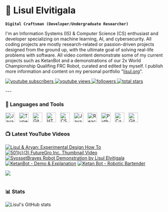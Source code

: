 # 🦢 Lisul Elvitigala

**`Digital Craftsman (Developer/Undergraduate Researcher)`**

I'm an Information Systems (IS) & Computer Science (CS) enthusiast and developer specializing on machine learning, AI, and cybersecurity. All coding projects are mostly research-related or passion-driven projects designed from the ground up, with the ultimate goal of solving real-life problems with software. All video content demonstrate some of my current projects such as KetanBot and a demonstrations of our 2x World Championship Qualifing FRC Robot, curated and edited by myself. I publish more information and content on my personal portfolio "[lisul.org][website]".

   <p align="left">
      <a href="https://www.youtube.com/@lisule">
         <img alt="youtube subscribers" title="Subscribe to my YouTube channel" src="https://custom-icon-badges.demolab.com/youtube/channel/subscribers/UC3gbsCw3p7KLWinTEy7Z5Pg?color=%23E05D44&label=SUBSCRIBE&logo=video&logoColor=white&style=for-the-badge&labelColor=CE4630"/>
      </a>
      <a href="https://www.youtube.com/@lisule">
         <img alt="youtube views" title="YouTube views" src="https://custom-icon-badges.demolab.com/youtube/channel/views/UC3gbsCw3p7KLWinTEy7Z5Pg?color=%23E1AD0E&label=VIEWS&logo=eye&logoColor=white&style=for-the-badge&labelColor=C79600"/>
      </a>
      <a href="https://github.com/elvitigalalis?tab=followers">
         <img alt="followers" title="Follow me on Github" src="https://custom-icon-badges.demolab.com/github/followers/elvitigalalis?color=236ad3&labelColor=1155ba&style=for-the-badge&logo=person-add&label=FOLLOW&logoColor=white"/>
      </a>
      <a href="https://github.com/elvitigalalis?tab=repositories&sort=stargazers">
         <img alt="total stars" title="Total stars on GitHub" src="https://custom-icon-badges.demolab.com/github/stars/elvitigalalis?color=55960c&style=for-the-badge&labelColor=488207&logo=star&label=STARS"/>
      </a>
   </p>
---

### 🧰 Languages and Tools

<img align="left" alt="Java" width="30px" style="padding-right:10px;" src="https://cdn.jsdelivr.net/gh/devicons/devicon/icons/java/java-original.svg"/>
<img align="left" alt="TypeScript" width="30px" style="padding-right:10px;" src="https://cdn.jsdelivr.net/gh/devicons/devicon/icons/typescript/typescript-plain.svg" />
<img align="left" alt="Git" width="30px" style="padding-right:10px;" src="https://cdn.jsdelivr.net/gh/devicons/devicon/icons/git/git-original.svg" />
<img align="left" alt="HTML" width="30px" style="padding-right:10px;" src="https://cdn.jsdelivr.net/gh/devicons/devicon/icons/html5/html5-plain.svg" />
<img align="left" alt="CSS" width="30px" style="padding-right:10px;" src="https://cdn.jsdelivr.net/gh/devicons/devicon/icons/css3/css3-plain.svg" />
<img align="left" alt="JavaScript" width="30px" style="padding-right:10px;" src="https://cdn.jsdelivr.net/gh/devicons/devicon/icons/javascript/javascript-plain.svg" />
<img align="left" alt="React" width="30px" style="padding-right:10px;" src="https://cdn.jsdelivr.net/gh/devicons/devicon/icons/react/react-original.svg" />
<img align="left" alt="Python" width="30px" style="padding-right:10px;" src="https://cdn.jsdelivr.net/gh/devicons/devicon/icons/python/python-plain.svg" />
<img align="left" alt="C++" width="30px" style="padding-right:10px;" src="https://cdn.jsdelivr.net/gh/devicons/devicon/icons/cplusplus/cplusplus-line.svg" />
<img align="left" alt="GitHub" width="30px" style="padding-right:10px;" src="https://cdn.jsdelivr.net/gh/devicons/devicon/icons/github/github-original.svg" />
<br />

#

### 📺 Latest YouTube Videos

<!-- BEGIN YOUTUBE-CARDS -->

[![Lisul & Aryan: Experimental Design How To](https://ytcards.demolab.com/?id=AjA-Tg4QuV0&title=Lisul+%26+Aryan%3A+Experimental+Design+How+To&lang=en&timestamp=1718060518&background_color=%230d1117&title_color=%23ffffff&stats_color=%23dedede&max_title_lines=1&width=250&border_radius=5 "Lisul & Aryan: Experimental Design How To")](https://www.youtube.com/watch?v=AjA-Tg4QuV0)
[![501(c)(3) FutureGro Inc. Thumbnail Video](https://ytcards.demolab.com/?id=46AWqGrL1JE&title=501%28c%29%283%29+FutureGro+Inc.+Thumbnail+Video&lang=en&timestamp=1692984949&background_color=%230d1117&title_color=%23ffffff&stats_color=%23dedede&max_title_lines=1&width=250&border_radius=5 "501(c)(3) FutureGro Inc. Thumbnail Video")](https://www.youtube.com/watch?v=46AWqGrL1JE)
[![SyossetBraves Robot Demonstration by Lisul Elvitigala](https://ytcards.demolab.com/?id=6EYJzMOUVr0&title=SyossetBraves+Robot+Demonstration+by+Lisul+Elvitigala&lang=en&timestamp=1686625561&background_color=%230d1117&title_color=%23ffffff&stats_color=%23dedede&max_title_lines=1&width=250&border_radius=5 "SyossetBraves Robot Demonstration by Lisul Elvitigala")](https://www.youtube.com/watch?v=6EYJzMOUVr0)
[![KetanBot - Demo & Explanation](https://ytcards.demolab.com/?id=E42a9Vety20&title=KetanBot+-+Demo+%26+Explanation&lang=en&timestamp=1686625356&background_color=%230d1117&title_color=%23ffffff&stats_color=%23dedede&max_title_lines=1&width=250&border_radius=5 "KetanBot - Demo & Explanation")](https://www.youtube.com/watch?v=E42a9Vety20)
[![Ketan Bot - Robotic Bartender](https://ytcards.demolab.com/?id=O8UBXYZ1Izg&title=Ketan+Bot+-+Robotic+Bartender&lang=en&timestamp=1681910037&background_color=%230d1117&title_color=%23ffffff&stats_color=%23dedede&max_title_lines=1&width=250&border_radius=5 "Ketan Bot - Robotic Bartender")](https://www.youtube.com/watch?v=O8UBXYZ1Izg)

<!-- END YOUTUBE-CARDS -->

[<img src="https://custom-icon-badges.demolab.com/badge/-Subscribe%20For%20More-red?style=for-the-badge&logo=video&logoColor=white"/>](https://www.youtube.com/@lisule?sub_confirmation=1)

#

### 📊 Stats

![Lisul's GitHub stats](https://github-readme-stats.vercel.app/api?username=elvitigalalis&show_icons=true&theme=gruvbox)

<!-- ![GitHub Streak](https://streak-stats.demolab.com?user=ForrestKnight&theme=gruvbox&border_radius=4.5) -->

#

<!--
<details>
 <summary><h3>👨‍💻 Forrest's Coding Journey</h3></summary>
   I started coding in 6th grade, with the onset of scratch.mit.edu with a passion to learn everything I could about sofware engineering – in block-coding, that is. The passion transitioned into remixing several advanced games, customizing them, and publishing them under my username – which I did garner a hefty community for. This then transitioned into leading the middle school's Coding Club under the supervision of Mrs. Lisa Capulong. I was the president, and would invite guest speakers from Hatch (a similar program to Scratch) to share their collegiate-level experiences in programming as well as presenting my own slideshows in front of the club. However, I had always desired more than simple block coding. Fast forward a year in managing the Coding Club, I began to teach the more advanced topic of the Python processing language with a friend of mine. We self-learned the topic through w3schools and transferred our knowledge to slides, presenting them in front of the entire audience. This was when I started to love programming as not a medium for games, but more of the ink for actually useful applications. I would continue to create simple applications in Python, such as a number randomizer, Tic-tac-toe simple AIs, etc. Then came high school, where I would fall in love with the world of robotics. I partook in the FIRST Tech Challenge (FTC) team of Syosset High School, where I mostly worked on the hardware and business aspects of team. My dad then recommended me to learn Java, which I promptly did over a night, and that's when I joined the software side of robotics. I transitioned into joining the FIRST Robotics Competition (FRC) team 9016 (Syosset Supersonics), which was a large step up from FTC, but a new opportunity since we were a rookie team starting up that year. I led the programming efforts in creating a swerve drive and arcade drive robot, where the knowledge I gained from working with the hardware in FTC helped me see programming/IoT connections between FRC parts. I would also be responsible for leading our efforts in creating the Limelight camera vision system for our robot, as well as intake & outtake operations. This was in the junior year of my high school, and we would meet for several hours each and every day to work on this robot. After several days of tiresome work, we ended up creating a stellar robot that won the Rookie All Star award as well as a wildcard to go to the FIRST Robotics Competition World Championship in Houston, Texas. I was ecstatic, even though we didn't place too well in the championships. Come next year, I would triple the efficiency of all our drivetrain systems, as well as upgrade our camera vision system into a fully-functional robot visualization system similar to Tesla's. It could approximate the position of the robot based on the positions of certain markers (known as April Tags) on the pre-determined field. This was revolutionary for our robot, and we would use this implementation to add auto-aiming for our robot as well as auto-alignment, which were extremely important for that year's event. We ended up sweeping the competition with a 1st place finish during our Regional, as Team captains of the winning alliance, securing us another spot in the FIRST Robotics Championships at Houston, Texas. This was a big turning point in establishing my deep interest in robotics and neural networking / machine learning, which I had to make from scratch for the camera vision system as well as the robot localization. I also dabbled into web development through the Coding and Web Development Club which I was so fortunate to be the president of. This culminated into me making lisul.org, my personal portfolio based on the language React.js and HTML+CS. All of these acquired projects under my belt were sometimes challenging to learn/understand, however, they twisted my brain in ways I loved, which is why I continue to love Information Systems as well as Computer Science throughout college.
-->

[website]: https://lisul.org
[youtube]: https://youtube.com/@lisule
